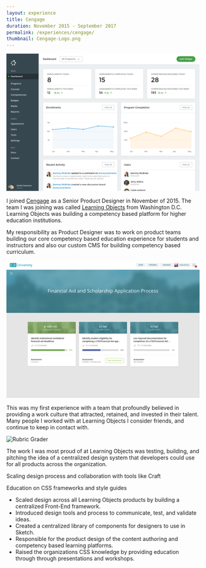 ```yaml
---
layout: experience
title: Cengage
duration: November 2015 - September 2017
permalink: /experiences/cengage/
thumbnail: Cengage-Logo.png
---
```


![Admin dashboard](/assets/images/experiences/cengage/Admin.png)

I joined [Cengage](https://cengage.com) as a Senior Product Designer in November of 2015. The team I was joining was called [Learning Objects](https://learningobjects.com) from Washington D.C. Learning Objects was building a competency based platform for higher education institutions.

My responsibility as Product Designer was to work on product teams building our core competency based education experience for students and instructors and also our custom CMS for building competency based curriculum.

![Competencies](/assets/images/experiences/cengage/Sub-Competencies.png)

This was my first experience with a team that profoundly believed in providing a work culture that attracted, retained, and invested in their talent. Many people I worked with at Learning Objects I consider friends, and continue to keep in contact with.

<image src="/assets/images/experiences/cengage/Rubric Grader.png" alt="Rubric Grader" class="right"/>


The work I was most proud of at Learning Objects was testing, building, and pitching the idea of a centralized design system that developers could use for all products across the organization.

Scaling design process and collaboration with tools like Craft

Education on CSS frameworks and style guides

* Scaled design across all Learning Objects products by building a centralized Front-End framework.
* Introduced design tools and process to communicate, test, and validate ideas.
* Created a centralized library of components for designers to use in Sketch.
* Responsible for the product design of the content authoring and competency based learning platforms.
* Raised the organizations CSS knowledge by providing education through through presentations and workshops.
